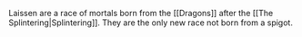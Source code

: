 Laissen are a race of mortals born from the [[Dragons]] after the [[The Splintering|Splintering]]. They are the only new race not born from a spigot. 